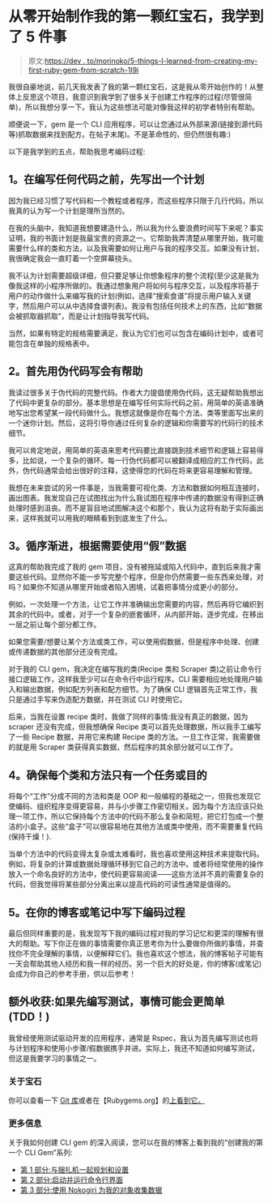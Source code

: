 # 从零开始制作我的第一颗红宝石，我学到了 5 件事

> 原文:[https://dev . to/morinoko/5-things-I-learned-from-creating-my-first-ruby-gem-from-scratch-1l9i](https://dev.to/morinoko/5-things-i-learned-from-creating-my-first-ruby-gem-from-scratch-1l9i)

我很自豪地说，前几天我发表了我的第一颗红宝石，这是我从零开始创作的！从整体上反思这个项目，我意识到我学到了很多关于创建工作程序的过程(尽管很简单)，所以我想分享一下。我认为这些想法可能对像我这样的初学者特别有帮助。

顺便说一下，gem 是一个 CLI 应用程序，可以让您通过从外部来源(链接到源代码等)抓取数据来找到配方。在帖子末尾)。不是革命性的，但仍然很有趣:)

以下是我学到的五点，帮助我思考编码过程:

## [](#1-write-out-a-plan-before-writing-any-code)1。在编写任何代码之前，先写出一个计划

因为我已经习惯了写代码和一个教程或者程序，而这些程序只限于几行代码，所以我真的认为写一个计划是理所当然的。

在我的头脑中，我知道我想要建造什么，所以我为什么要浪费时间写下来呢？事实证明，我的书面计划是我最宝贵的资源之一。它帮助我弄清楚从哪里开始，我可能需要什么样的类和方法，以及我需要如何让用户与我的程序交互。如果没有计划，我很确定我会一直盯着一个空屏幕挠头。

我不认为计划需要超级详细，但只要足够让你想象程序的整个流程(至少这是我为像我这样的小程序所做的)。我通过想象用户将如何与程序交互，以及程序将基于用户的动作做什么来编写我的计划(例如，选择“搜索食谱”将提示用户输入关键字，然后用户可以从中选择食谱列表)。我没有包括任何技术上的东西，比如“数据会被抓取器抓取”，而是让计划指导我写代码。

当然，如果有特定的规格需要满足，我认为它们也可以包含在编码计划中，或者可能包含在单独的规格表中。

## [](#2-writing-in-pseudocode-first-can-help)2。首先用伪代码写会有帮助

我读过很多关于伪代码的完整代码。作者大力提倡使用伪代码，这无疑帮助我想出了代码中更复杂的部分。基本思想是在编写任何实际代码之前，用简单的英语准确地写出您希望某一段代码做什么。我想这就像是你在每个方法、类等里面写出来的一个迷你计划。然后，这将引导你通过任何复杂的逻辑和你需要写的代码行的技术细节。

我可以肯定地说，用简单的英语来思考代码要比直接跳到技术细节和逻辑上容易得多，比如说，一个复杂的循环。每一行伪代码都可以被翻译成相应的工作代码，此外，伪代码通常会给出很好的注释，这使得您的代码在将来更容易理解和管理。

我想在未来尝试的另一件事是，当我需要可视化类、方法和数据如何相互连接时，画出图表。我发现自己在试图找出为什么我试图在程序中传递的数据没有得到正确处理时感到沮丧。而不是盲目地试图解决这个和那个，我认为这将有助于实际画出来，这样我就可以用我的眼睛看到到底发生了什么。

## [](#3-work-in-small-steps-and-use-fake-data-as-needed)3。循序渐进，根据需要使用“假”数据

这真的帮助我完成了我的 gem 项目，没有被拖延或陷入代码中，直到后来我才需要这些代码。显然你不能一步写完整个程序，但是你仍然需要一些东西来处理，对吗？如果你不知道从哪里开始或者陷入困境，试着把事情分成更小的部分。

例如，一次处理一个方法，让它工作并准确输出您需要的内容，然后再将它编织到其余的代码中。或者，对于一个复杂的嵌套循环，从内部开始，逐步完成，在移出一层之前让每个部分都工作。

如果您需要/想要让某个方法或类工作，可以使用假数据，但是程序中处理、创建或传递数据的其他部分还没有完成。

对于我的 CLI gem，我决定在编写我的类(Recipe 类和 Scraper 类)之前让命令行接口逻辑工作，这样我至少可以在命令行中运行程序。CLI 需要相应地处理用户输入和输出数据，例如配方列表和配方细节。为了确保 CLI 逻辑首先正常工作，我只是通过手写来伪造配方数据，并在测试 CLI 时使用它。

后来，当我在设置 recipe 类时，我做了同样的事情:我没有真正的数据，因为 scraper 还没有完成，但我想确保 Recipe 类可以首先处理数据，所以我手工编写了一些 Recipe 数据，并用它来构建 Recipe 类的方法。一旦工作正常，我需要做的就是用 Scraper 类获得真实数据，然后程序的其余部分就可以工作了。

## [](#4-make-sure-each-class-and-method-only-has-one-job-or-purpose)4。确保每个类和方法只有一个任务或目的

将每个“工作”分成不同的方法和类是 OOP 和一般编程的基础之一，但我也发现它使编码、组织程序变得更容易，并与小步骤工作密切相关。因为每个方法应该只处理一项工作，所以它保持每个方法中的代码不那么复杂和简短，把它打包成一个整洁的小盒子。这些“盒子”可以很容易地在其他方法或类中使用，而不需要重复代码(保持干燥！).

当单个方法中的代码变得太复杂或太难看时，我也喜欢使用这种技术来提取代码。例如，将复杂的计算或数据处理循环移到它自己的方法中。或者将经常使用的操作放入一个命名良好的方法中，使代码更容易阅读——这些方法并不真的需要复杂的代码，但我觉得将某些部分分离出来以提高代码的可读性通常是值得的。

## [](#5-write-about-the-coding-process-in-your-blog-or-notes)5。在你的博客或笔记中写下编码过程

最后但同样重要的是，我发现写下我的编码过程对我的学习记忆和更深的理解有很大的帮助。写下你正在做的事情需要你真正思考你为什么要做你所做的事情，并查找你不完全理解的事情，以便解释它们。我也喜欢这个想法，我的博客帖子可能有一天会帮助其他人经历和我一样的经历。另一个巨大的好处是，你的博客(或笔记)会成为你自己的参考手册，供以后参考！

## 额外收获:如果先编写测试，事情可能会更简单(TDD！)

我曾经使用测试驱动开发的应用程序，通常是 Rspec，我认为首先编写测试也将与计划程序和使用小步骤/假数据携手并进。实际上，我还不知道如何编写测试，但这是我要学习的事情之一。

### [](#about-the-gem)关于宝石

你可以查看一下 [Git 库](https://github.com/morinoko/find-recipe-cli-app)或者在【Rubygems.org】的[上看到它。](https://rubygems.org/gems/find_recipe)

### [](#more-info)更多信息

关于我如何创建 CLI gem 的深入阅读，您可以在我的博客上看到我的“创建我的第一个 CLI Gem”系列:

*   [第 1 部分:与捆扎机一起规划和设置](https://dev.to/morinoko/creating-my-first-cli-gem-part-1-planning-and-set-up-with-bundler-2pnh-temp-slug-5044286?preview=a8f4992b7f6cdfd54ba9fce21409e79451682d850bef80436c4023d762b5b84c43525da87aeee858edba595792b19622388fb91c7224d65ad1682e73)
*   [第 2 部分:启动并运行命令行界面](https://dev.to/morinoko/creating-my-first-cli-gem-part-2-getting-the-command-line-interface-up-and-running-3a85-temp-slug-4637673?preview=31b4ab73a7c41d39eaa898e6b3b0f00a9a1c35b7fa27de3334ede836bdaf5011d96192bc0cb666c61983e97fdf9a4d65c5132e2b41f08bad9b40a746)
*   [第 3 部分:使用 Nokogiri 为我的对象收集数据](https://dev.to/morinoko/creating-my-first-cli-gem-part-3-using-nokogiri-to-scrape-data-for-my-objects-39d8-temp-slug-8222410?preview=59c8d3dac0fea2b839b0bc1be1596528f159228a81980e06b248f5830074b733bed70a2bd246549be9bac394986e3bf458df66fd07c216daadcbc9ec)